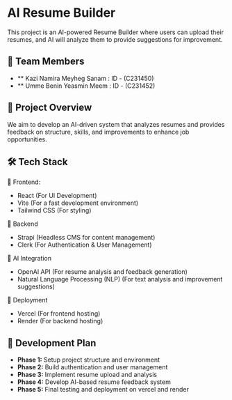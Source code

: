 # AI Resume Builder

This project is an AI-powered Resume Builder where users can upload their resumes, and AI will analyze them to provide suggestions for improvement.

## 👥 Team Members
- ** Kazi Namira Meyheg Sanam : ID - (C231450)
- ** Umme Benin Yeasmin Meem : ID - (C231452)

## 🎯 Project Overview
We aim to develop an AI-driven system that analyzes resumes and provides feedback on structure, skills, and improvements to enhance job opportunities.

## 🛠 Tech Stack

📌 Frontend:
- React (For UI Development)
- Vite (For a fast development environment)
- Tailwind CSS (For styling)

📌 Backend
- Strapi (Headless CMS for content management)
- Clerk (For Authentication & User Management)

📌 AI Integration
- OpenAI API (For resume analysis and feedback generation)
- Natural Language Processing (NLP) (For text analysis and improvement suggestions)

📌 Deployment
- Vercel (For frontend hosting)
- Render (For backend hosting)

## 🚀 Development Plan
- **Phase 1:** Setup project structure and environment  
- **Phase 2:** Build authentication and user management  
- **Phase 3:** Implement resume upload and analysis  
- **Phase 4:** Develop AI-based resume feedback system  
- **Phase 5:** Final testing and deployment on vercel and render
